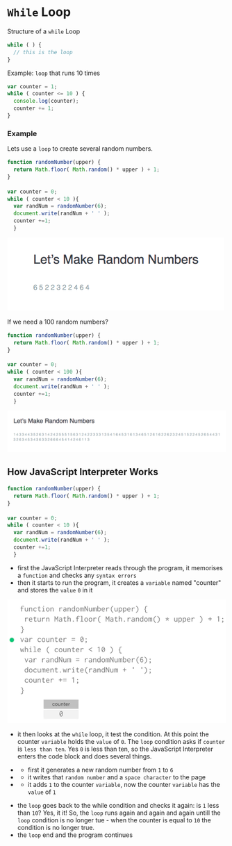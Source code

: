 # `While` Loop

Structure of a `while` Loop

```js
while ( ) {
  // this is the loop
}
```
Example: `loop` that runs 10 times

```js
var counter = 1;
while ( counter <= 10 ) {
  console.log(counter);
  counter += 1;
}
```
### Example

Lets use a `loop` to create several random numbers.

```js
function randomNumber(upper) {
  return Math.floor( Math.random() * upper ) + 1;
}

var counter = 0;
while ( counter < 10 ){
  var randNum = randomNumber(6);
  document.write(randNum + ' ' );
  counter +=1;
  }
```

  ![loops](../loops.png)


  If we need a 100 random numbers?

```js
function randomNumber(upper) {
  return Math.floor( Math.random() * upper ) + 1;
}

var counter = 0;
while ( counter < 100 ){
  var randNum = randomNumber(6);
  document.write(randNum + ' ' );
  counter +=1;
  }
```

 ![loops1](../loops1.png)

 ## How JavaScript Interpreter Works

```js
function randomNumber(upper) {
  return Math.floor( Math.random() * upper ) + 1;
}

var counter = 0;
while ( counter < 10 ){
  var randNum = randomNumber(6);
  document.write(randNum + ' ' );
  counter +=1;
  }
  ```
  * first the JavaScript Interpreter reads through the program, it memorises a `function` and checks any `syntax errors`
  * then it starts to run the program, it creates a `variable` named "counter" and stores the `value` `0` in it

  ![interpreter-work1](../interpreter-work1.png)

  * it then looks at the `while` loop, it test the condition. At this point the counter `variable` holds the `value` of `0`. The `loop` condition asks if `counter` is `less than ten`. Yes `0` is less than ten, so the JavaScript Interpreter enters the code block and does several things. 
  - - first it generates a new random number from `1` to `6`
  - - it writes that `random number` and a `space character` to the page
  - - it adds `1` to the counter `variable`, now the counter `variable` has the `value` of `1`
  * the `loop` goes back to the while condition and checks it again: is `1` less than `10`? Yes, it it! So, the `loop` runs again and again and again untill the `loop` condition is no longer tue  - when the counter is equal to `10` the condition is no longer true. 
  * the `loop` end and the program continues 



